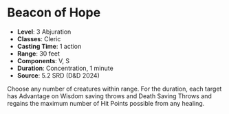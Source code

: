 # Beacon of Hope

- **Level**: 3 Abjuration
- **Classes**: Cleric
- **Casting Time**: 1 action
- **Range**: 30 feet
- **Components**: V, S
- **Duration**: Concentration, 1 minute
- **Source**: 5.2 SRD (D&D 2024)

Choose any number of creatures within range. For the duration, each target has Advantage on Wisdom saving throws and Death Saving Throws and regains the maximum number of Hit Points possible from any healing.

